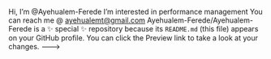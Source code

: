 Hi, I’m @Ayehualem-Ferede
I’m interested in performance management
You can reach me @ ayehualemt@gmail.com
Ayehualem-Ferede/Ayehualem-Ferede is a ✨ special ✨ repository because its `README.md` (this file) appears on your GitHub profile.
You can click the Preview link to take a look at your changes.
--->
